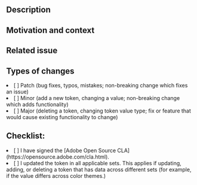 <!--- Title: Provide a general summary of your changes in the Title above -->
<!--- Reviewers: Include @karstens, @GarthDB, @mrcjhicks, @lynnhao -->

## Description

<!--- Describe your changes in detail, including a list of changes -->

## Motivation and context

<!--- Why is this change required? What problem does it solve? -->

## Related issue

<!--- This project only accepts pull requests related to open issues -->
<!--- If suggesting a new feature or change, please discuss it in #spectrum_tokens_talk or design workshop, first -->
<!--- If fixing a bug, there should be an issue describing it with steps to reproduce -->
<!--- Please link to the issue on the next line: -->

## Types of changes

<!--- What types of changes does your code introduce? Put an `x` in all the boxes that apply: -->

<li> [ ] Patch (bug fixes, typos, mistakes; non-breaking change which fixes an issue) </li>
<li> [ ] Minor (add a new token, changing a value; non-breaking change which adds functionality) </li>
<li> [ ] Major (deleting a token, changing token value type; fix or feature that would cause existing functionality to change) </li>

## Checklist:

<!--- Go over all the following points, and put an `x` in all the boxes that apply. -->
<!--- If you're unsure about any of these, don't hesitate to ask. We're here to help! -->

<li> [ ] I have signed the [Adobe Open Source CLA](https://opensource.adobe.com/cla.html). </li>
<li> [ ] I updated the token in all applicable sets. This applies if updating, adding, or deleting a token that has data across different sets (for example, if the value differs across color themes.) </li>
